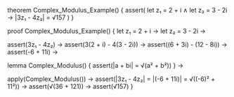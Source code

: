theorem Complex_Modulus_Example() {
  assert(
    let z₁ = 2 + i ∧
    let z₂ = 3 - 2i →
    |3z₁ - 4z₂| = √157
  )
}

proof Complex_Modulus_Example() {
  let z₁ = 2 + i →
  let z₂ = 3 - 2i →
  
  assert(3z₁ - 4z₂) →
  assert(3(2 + i) - 4(3 - 2i)) →
  assert((6 + 3i) - (12 - 8i)) →
  assert(-6 + 11i) →
  
  lemma Complex_Modulus() {
    assert(|a + bi| = √(a² + b²))
  } →
  
  apply(Complex_Modulus()) →
  assert(|3z₁ - 4z₂| = |(-6 + 11i)| = √((-6)² + 11²)) →
  assert(√(36 + 121)) →
  assert(√157)
}